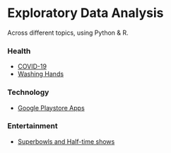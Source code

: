# Exploratory Data Analysis

Across different topics, using Python & R.

### Health
- [COVID-19](https://minimalcave.com/explore/covid19-eda/)
- [Washing Hands](https://minimalcave.com/explore/washing-hands/)

### Technology
- [Google Playstore Apps](https://minimalcave.com/product/study-google-android-app-market/)

### Entertainment
- [Superbowls and Half-time shows](https://minimalcave.com/explore/superbowls/)
